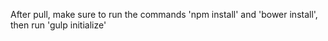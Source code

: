 After pull, make sure to run the commands 'npm install' and 'bower install', then run 'gulp initialize'